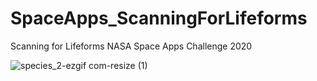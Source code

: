 # SpaceApps_ScanningForLifeforms
Scanning for Lifeforms NASA Space Apps Challenge 2020

![species_2-ezgif com-resize (1)](https://github.com/user-attachments/assets/b7ee95ae-4f6d-433d-ae6c-a203641ecc65)

